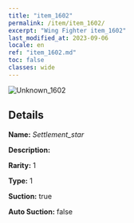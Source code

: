 ```yaml
---
title: "item_1602"
permalink: /item/item_1602/
excerpt: "Wing Fighter item_1602"
last_modified_at: 2023-09-06
locale: en
ref: "item_1602.md"
toc: false
classes: wide
---
```



 ![Unknown_1602](/images/item/Settlement_star_p.png)



## Details

 **Name:** *Settlement_star* 

 **Description:** 

 **Rarity:** 1 

 **Type:** 1 

 **Suction:** true 

 **Auto Suction:** false 


